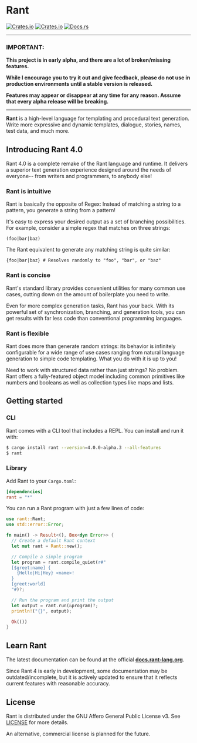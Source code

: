# Rant

[![Crates.io](https://img.shields.io/crates/v/rant)](https://crates.io/crates/rant)
[![Crates.io](https://img.shields.io/crates/d/rant)](https://crates.io/crates/rant)
[![Docs.rs](https://docs.rs/rant/badge.svg)](https://docs.rs/rant)

***
### IMPORTANT:

**This project is in early alpha, and there are a lot of broken/missing features.**

**While I encourage you to try it out and give feedback, please do not use in production environments until a stable version is released.**

**Features may appear or disappear at any time for any reason. Assume that every alpha release will be breaking.**

***

**Rant** is a high-level language for templating and procedural text generation.
Write more expressive and dynamic templates, dialogue, stories, names, test data, and much more.

## Introducing Rant 4.0

Rant 4.0 is a complete remake of the Rant language and runtime. It delivers a superior text generation experience designed around the needs of everyone-- from writers and programmers, to anybody else!

### Rant is intuitive

Rant is basically the opposite of Regex: 
Instead of matching a string to a pattern, you generate a string from a pattern!

It's easy to express your desired output as a set of branching possibilities.
For example, consider a simple regex that matches on three strings:

```regex
(foo|bar|baz)
```

The Rant equivalent to generate any matching string is quite similar:

```rant
{foo|bar|baz} # Resolves randomly to "foo", "bar", or "baz"
```

### Rant is concise

Rant's standard library provides convenient utilities for many common use cases, cutting down on the amount of boilerplate you need to write. 

Even for more complex generation tasks, Rant has your back. With its powerful set of synchronization, branching, and generation tools, you can get results with far less code than conventional programming languages.

### Rant is flexible

Rant does more than generate random strings: its behavior is infinitely configurable for a wide range of use cases ranging from natural language generation to simple code templating. What you do with it is up to you!

Need to work with structured data rather than just strings? No problem. Rant offers a fully-featured object model including common primitives like numbers and booleans as well as collection types like maps and lists.

## Getting started

### CLI

Rant comes with a CLI tool that includes a REPL. You can install and run it with:

```sh
$ cargo install rant --version=4.0.0-alpha.3 --all-features
$ rant
```

### Library

Add Rant to your `Cargo.toml`:

```toml
[dependencies]
rant = "*"
```

You can run a Rant program with just a few lines of code:

```rust
use rant::Rant;
use std::error::Error;

fn main() -> Result<(), Box<dyn Error>> {
  // Create a default Rant context
  let mut rant = Rant::new();

  // Compile a simple program
  let program = rant.compile_quiet(r#"
  [$greet:name] {
    {Hello|Hi|Hey} <name>!
  }
  [greet:world]
  "#)?;

  // Run the program and print the output
  let output = rant.run(&program)?;
  println!("{}", output);

  Ok(())
}
```

## Learn Rant

The latest documentation can be found at the official **[docs.rant-lang.org](https://docs.rant-lang.org)**.

Since Rant 4 is early in development, some documentation may be outdated/incomplete, but it is actively updated to ensure that it reflects current features with reasonable accuracy.


## License

Rant is distributed under the GNU Affero General Public License v3. See [LICENSE](./LICENSE) for more details.

An alternative, commercial license is planned for the future.
